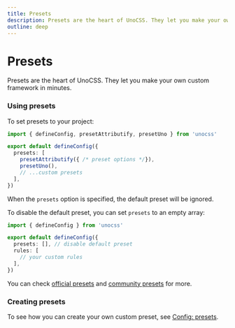 ```yaml
---
title: Presets
description: Presets are the heart of UnoCSS. They let you make your own custom framework in minutes.
outline: deep
---
```


# Presets

Presets are the heart of UnoCSS. They let you make your own custom framework in minutes.

### Using presets

To set presets to your project:

```ts twoslash [uno.config.ts]
import { defineConfig, presetAttributify, presetUno } from 'unocss'

export default defineConfig({
  presets: [
    presetAttributify({ /* preset options */}),
    presetUno(),
    // ...custom presets
  ],
})
```

When the `presets` option is specified, the default preset will be ignored.

To disable the default preset, you can set `presets` to an empty array:

```ts twoslash [uno.config.ts]
import { defineConfig } from 'unocss'

export default defineConfig({
  presets: [], // disable default preset
  rules: [
    // your custom rules
  ],
})
```

You can check [official presets](/presets/) and [community presets](/presets/community) for more.

### Creating presets

To see how you can create your own custom preset, see [Config: presets](/config/presets).

